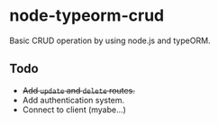 # node-typeorm-crud

Basic CRUD operation by using node.js and typeORM.

## Todo

- ~~Add `update` and `delete` routes.~~
- Add authentication system.
- Connect to client (myabe...)
